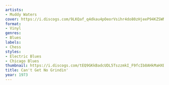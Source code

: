 ```yaml
---
artists:
- Muddy Waters
cover: https://i.discogs.com/9LKQaf_q4dkau4pOeorVsihr4do80zHjeeP94KZSWNI/rs:fit/g:sm/q:90/h:300/w:300/czM6Ly9kaXNjb2dz/LWRhdGFiYXNlLWlt/YWdlcy9SLTI5MzQw/MDEtMTMxNTY2MzIy/OC5wbmc.jpeg
format:
- Vinyl
genres:
- Blues
labels:
- Chess
styles:
- Electric Blues
- Chicago Blues
thumbnail: https://i.discogs.com/tEQ9GKkBadcUDL5TszzmkI_F9fcIb8AHkMaHXD5O5_U/rs:fit/g:sm/q:40/h:150/w:150/czM6Ly9kaXNjb2dz/LWRhdGFiYXNlLWlt/YWdlcy9SLTI5MzQw/MDEtMTMxNTY2MzIy/OC5wbmc.jpeg
title: Can't Get No Grindin'
year: 1973
---
```

